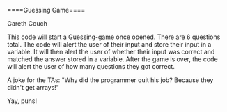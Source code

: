 ====Guessing Game====

Gareth Couch


This code will start a Guessing-game once opened. There are 6 questions total. The code will alert the user of their input and store their input in a variable. It will then alert the user of whether their input was correct and matched the answer stored in a variable. After the game is over, the code will alert the user of how many questions they got correct.


A joke for the TAs: "Why did the programmer quit his job? Because they didn't get arrays!"

Yay, puns!
